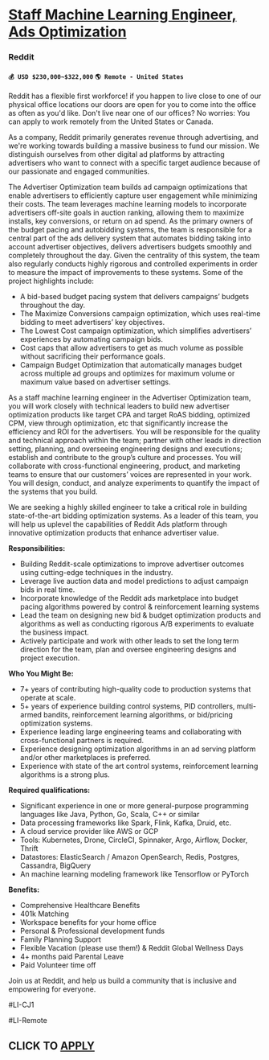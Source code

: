 # [Staff Machine Learning Engineer, Ads Optimization](https://www.remotewlb.com/apply/staff-machine-learning-engineer-ads-optimization)  
### Reddit  
#### `💰 USD $230,000~$322,000` `🌎 Remote - United States`  

Reddit has a flexible first workforce! if you happen to live close to one of our physical office locations our doors are open for you to come into the office as often as you'd like. Don't live near one of our offices? No worries: You can apply to work remotely from the United States or Canada.

As a company, Reddit primarily generates revenue through advertising, and we're working towards building a massive business to fund our mission. We distinguish ourselves from other digital ad platforms by attracting advertisers who want to connect with a specific target audience because of our passionate and engaged communities.

The Advertiser Optimization team builds ad campaign optimizations that enable advertisers to efficiently capture user engagement while minimizing their costs. The team leverages machine learning models to incorporate advertisers off-site goals in auction ranking, allowing them to maximize installs, key conversions, or return on ad spend. As the primary owners of the budget pacing and autobidding systems, the team is responsible for a central part of the ads delivery system that automates bidding taking into account advertiser objectives, delivers advertisers budgets smoothly and completely throughout the day. Given the centrality of this system, the team also regularly conducts highly rigorous and controlled experiments in order to measure the impact of improvements to these systems. Some of the project highlights include:

  * A bid-based budget pacing system that delivers campaigns’ budgets throughout the day.
  * The Maximize Conversions campaign optimization, which uses real-time bidding to meet advertisers’ key objectives.
  * The Lowest Cost campaign optimization, which simplifies advertisers’ experiences by automating campaign bids.
  * Cost caps that allow advertisers to get as much volume as possible without sacrificing their performance goals.
  * Campaign Budget Optimization that automatically manages budget across multiple ad groups and optimizes for maximum volume or maximum value based on advertiser settings.

As a staff machine learning engineer in the Advertiser Optimization team, you will work closely with technical leaders to build new advertiser optimization products like target CPA and target RoAS bidding, optimized CPM, view through optimization, etc that significantly increase the efficiency and ROI for the advertisers. You will be responsible for the quality and technical approach within the team; partner with other leads in direction setting, planning, and overseeing engineering designs and executions; establish and contribute to the group’s culture and processes. You will collaborate with cross-functional engineering, product, and marketing teams to ensure that our customers’ voices are represented in your work. You will design, conduct, and analyze experiments to quantify the impact of the systems that you build.

We are seeking a highly skilled engineer to take a critical role in building state-of-the-art bidding optimization systems. As a leader of this team, you will help us uplevel the capabilities of Reddit Ads platform through innovative optimization products that enhance advertiser value.

**Responsibilities:**

  * Building Reddit-scale optimizations to improve advertiser outcomes using cutting-edge techniques in the industry.
  * Leverage live auction data and model predictions to adjust campaign bids in real time.
  * Incorporate knowledge of the Reddit ads marketplace into budget pacing algorithms powered by control & reinforcement learning systems 
  * Lead the team on designing new bid & budget optimization products and algorithms as well as conducting rigorous A/B experiments to evaluate the business impact.
  * Actively participate and work with other leads to set the long term direction for the team, plan and oversee engineering designs and project execution.

**Who You Might Be:**

  * 7+ years of contributing high-quality code to production systems that operate at scale.
  * 5+ years of experience building control systems, PID controllers, multi-armed bandits, reinforcement learning algorithms, or bid/pricing optimization systems.
  * Experience leading large engineering teams and collaborating with cross-functional partners is required.
  * Experience designing optimization algorithms in an ad serving platform and/or other marketplaces is preferred.
  * Experience with state of the art control systems, reinforcement learning algorithms is a strong plus.

**Required qualifications:**

  * Significant experience in one or more general-purpose programming languages like Java, Python, Go, Scala, C++ or similar 
  * Data processing frameworks like Spark, Flink, Kafka, Druid, etc.
  * A cloud service provider like AWS or GCP
  * Tools: Kubernetes, Drone, CircleCI, Spinnaker, Argo, Airflow, Docker, Thrift
  * Datastores: ElasticSearch / Amazon OpenSearch, Redis, Postgres, Cassandra, BigQuery
  * An machine learning modeling framework like Tensorflow or PyTorch

**Benefits:**

  * Comprehensive Healthcare Benefits
  * 401k Matching
  * Workspace benefits for your home office
  * Personal & Professional development funds
  * Family Planning Support
  * Flexible Vacation (please use them!) & Reddit Global Wellness Days
  * 4+ months paid Parental Leave
  * Paid Volunteer time off

Join us at Reddit, and help us build a community that is inclusive and empowering for everyone.

#LI-CJ1

#LI-Remote  
## CLICK TO [APPLY](https://www.remotewlb.com/apply/staff-machine-learning-engineer-ads-optimization)

